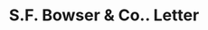 ---
doi: 10.7916/D8Q82R4Z
date_other: '1897'
date_other_textual: '1897'
form: correspondence
genre:
- Letters (correspondence)
name:
- S.F. Bowser & Co.
object_in_context_url: https://biggert.cul.columbia.edu/items/view/ave_biggert_00286
subject_hierarchical_geographic:
- Fort Wayne, Indiana, United States
subject_name:
- S.F. Bowser & Co.
title: S.F. Bowser & Co.. Letter
sort_title: S.F. Bowser & Co.. Letter
call_number: ave_biggert_00286
coordinates:
- 41.080450000000006,-85.13915
pid: ave_biggert_00286
identifiers: ave_biggert_00286
permalink: /biggert/ave_biggert_00286/
layout: iiif-image-page
---